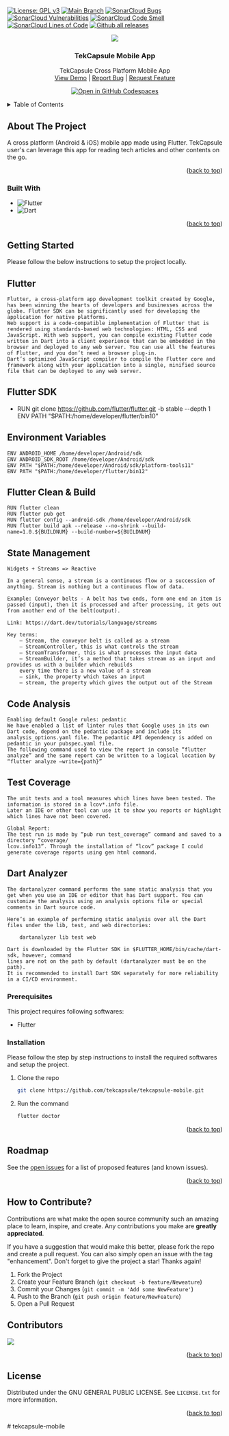 <!-- PROJECT SHIELDS -->
<a name="readme-top"></a>
[![License: GPL v3](https://img.shields.io/badge/License-GPLv3-blue.svg)](https://www.gnu.org/licenses/gpl-3.0)
[![Main Branch](https://github.com/tekcapsule/tekcapsule-mobile/actions/workflows/cicd.yml/badge.svg)](https://github.com/tekcapsule/tekcapsule-mobile/actions/workflows/cicd.yml) 
[![SonarCloud Bugs](https://sonarcloud.io/api/project_badges/measure?project=tekcapsule_tekcapsule-mobile&metric=bugs)](https://sonarcloud.io/project/overview?id=tekcapsule_tekcapsule-mobile)
[![SonarCloud Vulnerabilities](https://sonarcloud.io/api/project_badges/measure?project=tekcapsule_tekcapsule-mobile&metric=vulnerabilities)](https://sonarcloud.io/project/overview?id=tekcapsule_tekcapsule-mobile)
[![SonarCloud Code Smell](https://sonarcloud.io/api/project_badges/measure?project=tekcapsule_tekcapsule-mobile&metric=code_smells)](https://sonarcloud.io/project/overview?id=tekcapsule_tekcapsule-mobile)
[![SonarCloud Lines of Code](https://sonarcloud.io/api/project_badges/measure?project=tekcapsule_tekcapsule-mobile&metric=ncloc)](https://sonarcloud.io/project/overview?id=tekcapsule_tekcapsule-mobile)
[![Github all releases](https://img.shields.io/github/downloads/tekcapsule/tekcapsule-mobile/total.svg)](https://GitHub.com/tekcapsule/tekcapsule-mobile/releases/)


<!-- PROJECT LOGO -->

<div align="center">
  <img src="https://user-images.githubusercontent.com/9839481/209770761-99fd940f-3c75-407b-a339-9fd2cd2c5b7f.svg">
  <h3 align="center">TekCapsule Mobile App</h3>
  <p align="center">
      TekCapsule Cross Platform Mobile App
    <br />
    <a href="https://www.tekcapsule.com/">View Demo</a> |
    <a href="https://github.com/tekcapsule/tekcapsule-mobile/issues">Report Bug</a> |
    <a href="https://github.com/tekcapsule/tekcapsule-mobile/issues">Request Feature</a>
  </p>
</div>
<div align="center">
  
  <a href="https://github.com/codespaces/new?hide_repo_select=true&ref=main&repo=389065588&machine=standardLinux32gb&location=SouthEastAsia">![Open in GitHub Codespaces](https://github.com/codespaces/badge.svg)</a>

</div>

<!-- TABLE OF CONTENTS -->
<details>
  <summary>Table of Contents</summary>
  <ol>
    <li>
      <a href="#about-the-project">About The Project</a>
      <ul>
        <li><a href="#built-with">Built With</a></li>
      </ul>
    </li>
    <li>
      <a href="#getting-started">Getting Started</a>
      <ul>
        <li><a href="#prerequisites">Prerequisites</a></li>
        <li><a href="#installation">Installation</a></li>
      </ul>
    </li>
    <li><a href="#roadmap">Roadmap</a></li>
    <li><a href="#contributing">Contributing</a></li>
    <li><a href="#license">License</a></li>
  </ol>
</details>


<!-- ABOUT THE PROJECT -->
## About The Project

A cross platform (Android & iOS) mobile app made using Flutter. TekCapsule user's can leverage this app for reading tech articles and other contents on the go.


<p align="right">(<a href="#readme-top">back to top</a>)</p>

### Built With

* ![Flutter](https://img.shields.io/badge/Flutter-%2302569B.svg?style=for-the-badge&logo=Flutter&logoColor=white)
* ![Dart](https://img.shields.io/badge/dart-%230175C2.svg?style=for-the-badge&logo=dart&logoColor=white)


<p align="right">(<a href="#readme-top">back to top</a>)</p>
<!-- GETTING STARTED -->

## Getting Started

Please follow the below instructions to setup the project locally.

## Flutter

    Flutter, a cross-platform app development toolkit created by Google, has been winning the hearts of developers and businesses across the globe. Flutter SDK can be significantly used for developing the application for native platforms.
    Web support is a code-compatible implementation of Flutter that is rendered using standards-based web technologies: HTML, CSS and JavaScript. With web support, you can compile existing Flutter code written in Dart into a client experience that can be embedded in the browser and deployed to any web server. You can use all the features of Flutter, and you don’t need a browser plug-in. 
    Dart’s optimized JavaScript compiler to compile the Flutter core and framework along with your application into a single, minified source file that can be deployed to any web server.

## Flutter SDK

- RUN   git clone https://github.com/flutter/flutter.git -b stable --depth 1
        ENV PATH "$PATH:/home/developer/flutter/bin10"

## Environment Variables

    ENV ANDROID_HOME /home/developer/Android/sdk
    ENV ANDROID_SDK_ROOT /home/developer/Android/sdk
    ENV PATH "$PATH:/home/developer/Android/sdk/platform-tools11"
    ENV PATH "$PATH:/home/developer/flutter/bin12"

## Flutter Clean & Build

    RUN flutter clean
    RUN flutter pub get
    RUN flutter config --android-sdk /home/developer/Android/sdk
    RUN flutter build apk --release --no-shrink --build-name=1.0.${BUILDNUM} --build-number=${BUILDNUM}

## State Management

    Widgets + Streams => Reactive

    In a general sense, a stream is a continuous flow or a succession of anything. Stream is nothing but a continuous flow of data.
    
    Example: Conveyor belts - A belt has two ends, form one end an item is passed (input), then it is processed and after processing, it gets out from another end of the belt(output).
    
    Link: https://dart.dev/tutorials/language/streams
    
    Key terms:
        – Stream, the conveyor belt is called as a stream
        – StreamController, this is what controls the stream
        – StreamTransformer, this is what processes the input data
        – StreamBuilder, it’s a method that takes stream as an input and provides us with a builder which rebuilds
        every time there is a new value of a stream
        – sink, the property which takes an input
        – stream, the property which gives the output out of the Stream

## Code Analysis

    Enabling default Google rules: pedantic
    We have enabled a list of linter rules that Google uses in its own Dart code, depend on the pedantic package and include its analysis_options.yaml file. The pedantic API dependency is added on pedantic in your pubspec.yaml file.
    The following command used to view the report in console “flutter analyze” and the same report can be written to a logical location by “flutter analyze –write={path}”

## Test Coverage

    The unit tests and a tool measures which lines have been tested. The information is stored in a lcov*.info file.
    Later an IDE or other tool can use it to show you reports or highlight which lines have not been covered.

    Global Report:
    The test run is made by “pub run test_coverage” command and saved to a directory “coverage/
    lcov.info13”. Through the installation of “lcov” package I could generate coverage reports using gen html command.

## Dart Analyzer

    The dartanalyzer command performs the same static analysis that you get when you use an IDE or editor that has Dart support. You can customize the analysis using an analysis options file or special comments in Dart source code.

    Here’s an example of performing static analysis over all the Dart files under the lib, test, and web directories:

        dartanalyzer lib test web

    Dart is downloaded by the Flutter SDK in $FLUTTER_HOME/bin/cache/dart-sdk, however, command
    lines are not on the path by default (dartanalyzer must be on the path).
    It is recommended to install Dart SDK separately for more reliability in a CI/CD environment.

### Prerequisites

This project requires following softwares: 
* Flutter

### Installation

Please follow the step by step instructions to install the required softwares and setup the project.
1. Clone the repo
   ```sh
   git clone https://github.com/tekcapsule/tekcapsule-mobile.git
   ```
2. Run the command
   ```sh
   flutter doctor
   ```
   
<p align="right">(<a href="#readme-top">back to top</a>)</p>


<!-- ROADMAP -->
## Roadmap

See the [open issues](https://github.com/tekcapsule/tekcapsule-mobile/issues) for a list of proposed features (and known issues).

<p align="right">(<a href="#readme-top">back to top</a>)</p>

<!-- CONTRIBUTING -->
## How to Contribute?

Contributions are what make the open source community such an amazing place to learn, inspire, and create. Any contributions you make are **greatly appreciated**.

If you have a suggestion that would make this better, please fork the repo and create a pull request. You can also simply open an issue with the tag "enhancement".
Don't forget to give the project a star! Thanks again!

1. Fork the Project
2. Create your Feature Branch (`git checkout -b feature/Neweature`)
3. Commit your Changes (`git commit -m 'Add some NewFeature'`)
4. Push to the Branch (`git push origin feature/NewFeature`)
5. Open a Pull Request

## Contributors
<img src= "https://contrib.rocks/image?repo=tekcapsule/tekcapsule-mobile">

<p align="right">(<a href="#readme-top">back to top</a>)</p>

<!-- LICENSE -->
## License

Distributed under the GNU GENERAL PUBLIC LICENSE. See `LICENSE.txt` for more information.

<p align="right">(<a href="#readme-top">back to top</a>)</p>
# tekcapsule-mobile


